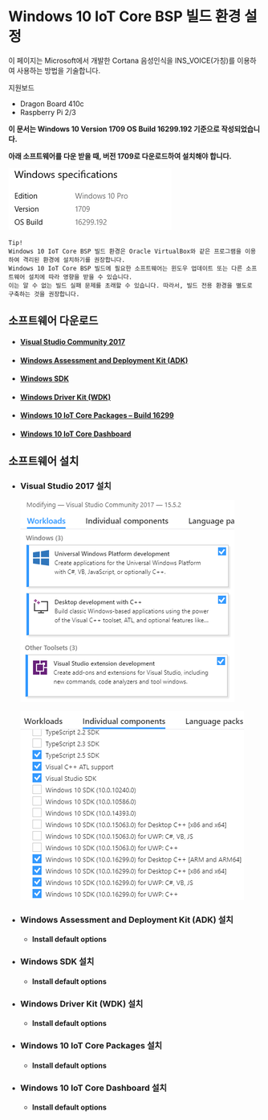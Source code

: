 # Windows 10 IoT Core BSP 빌드 환경 설정

이 페이지는 Microsoft에서 개발한 Cortana 음성인식을 INS\_VOICE\(가칭\)를 이용하여 사용하는 방법을 기술합니다.

지원보드

- Dragon Board 410c
- Raspberry Pi 2/3

**이 문서는 Windows 10 Version 1709 OS Build 16299.192 기준으로 작성되었습니다.**

**아래 소프트웨어를 다운 받을 때, 버전 1709로 다운로드하여 설치해야 합니다.**

![](/assets/Windows_specifications.png)


```
Tip!
Windows 10 IoT Core BSP 빌드 환경은 Oracle VirtualBox와 같은 프로그램을 이용하여 격리된 환경에 설치하기를 권장합니다.
Windows 10 IoT Core BSP 빌드에 필요한 소프트웨어는 윈도우 업데이트 또는 다른 소프트웨어 설치에 따라 영향을 받을 수 있습니다.
이는 알 수 없는 빌드 실패 문제를 초래할 수 있습니다. 따라서, 빌드 전용 환경을 별도로 구축하는 것을 권장합니다.
```

## 소프트웨어 다운로드

- #### [Visual Studio Community 2017](https://www.visualstudio.com/downloads/?utm_source=mscom&utm_campaign=msdocs)
- #### [Windows Assessment and Deployment Kit \(ADK\)](https://developer.microsoft.com/en-us/windows/hardware/windows-assessment-deployment-kit)
- #### [Windows SDK](https://developer.microsoft.com/en-us/windows/downloads/windows-10-sdk)
* #### [Windows Driver Kit \(WDK\)](https://developer.microsoft.com/en-us/windows/hardware/windows-driver-kit)
- #### [Windows 10 IoT Core Packages – Build 16299](https://www.microsoft.com/en-us/software-download/windows10iotcore)
- #### [Windows 10 IoT Core Dashboard](https://docs.microsoft.com/en-us/windows/iot-core/connect-your-device/IoTDashboard)

## 소프트웨어 설치

- ### Visual Studio 2017 설치
    
    ![](/assets/Visual_Studio_Install_Options_1.png)
    
    ![](/assets/Visual_Studio_Install_Options_2.png)

- ### Windows Assessment and Deployment Kit \(ADK\) 설치

    - #### Install default options

- ### Windows SDK 설치

    - #### Install default options

- ### Windows Driver Kit \(WDK\) 설치

    - #### Install default options

- ### Windows 10 IoT Core Packages 설치

    - #### Install default options

- ### Windows 10 IoT Core Dashboard 설치

    - #### Install default options



